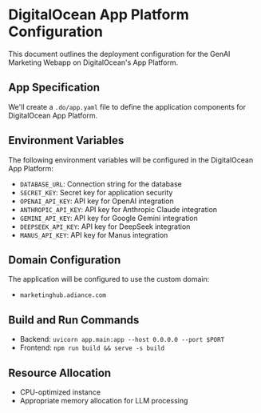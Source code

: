 # DigitalOcean App Platform Configuration

This document outlines the deployment configuration for the GenAI Marketing Webapp on DigitalOcean's App Platform.

## App Specification

We'll create a `.do/app.yaml` file to define the application components for DigitalOcean App Platform.

## Environment Variables

The following environment variables will be configured in the DigitalOcean App Platform:

- `DATABASE_URL`: Connection string for the database
- `SECRET_KEY`: Secret key for application security
- `OPENAI_API_KEY`: API key for OpenAI integration
- `ANTHROPIC_API_KEY`: API key for Anthropic Claude integration
- `GEMINI_API_KEY`: API key for Google Gemini integration
- `DEEPSEEK_API_KEY`: API key for DeepSeek integration
- `MANUS_API_KEY`: API key for Manus integration

## Domain Configuration

The application will be configured to use the custom domain:
- `marketinghub.adiance.com`

## Build and Run Commands

- Backend: `uvicorn app.main:app --host 0.0.0.0 --port $PORT`
- Frontend: `npm run build && serve -s build`

## Resource Allocation

- CPU-optimized instance
- Appropriate memory allocation for LLM processing
